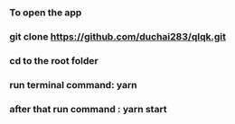 ### To open the app
### git clone https://github.com/duchai283/qlqk.git
### cd to the root folder
### run terminal command: yarn
### after that run command : yarn start
